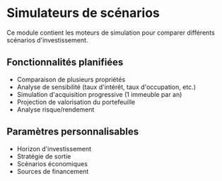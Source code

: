 # Simulateurs de scénarios

Ce module contient les moteurs de simulation pour comparer différents scénarios d'investissement.

## Fonctionnalités planifiées

- Comparaison de plusieurs propriétés
- Analyse de sensibilité (taux d'intérêt, taux d'occupation, etc.)
- Simulation d'acquisition progressive (1 immeuble par an)
- Projection de valorisation du portefeuille
- Analyse risque/rendement

## Paramètres personnalisables

- Horizon d'investissement
- Stratégie de sortie
- Scénarios économiques
- Sources de financement